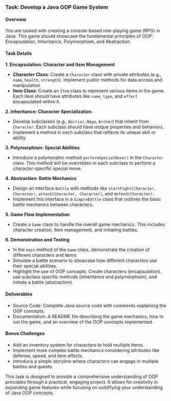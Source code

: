 ### Task: Develop a Java OOP Game System

#### Overview
You are tasked with creating a console-based role-playing game (RPG) in Java. This game should showcase the fundamental principles of OOP: Encapsulation, Inheritance, Polymorphism, and Abstraction.

#### Task Details

**1. Encapsulation: Character and Item Management**
   - **Character Class**: Create a `Character` class with private attributes (e.g., `name`, `health`, `strength`). Implement public methods for data access and manipulation.
   - **Item Class**: Create an `Item` class to represent various items in the game. Each item should have attributes like `name`, `type`, and `effect` encapsulated within it.

**2. Inheritance: Character Specialization**
   - Develop subclasses (e.g., `Warrior`, `Mage`, `Archer`) that inherit from `Character`. Each subclass should have unique properties and behaviors.
   - Implement a method in each subclass that reflects its unique skill or ability.

**3. Polymorphism: Special Abilities**
   - Introduce a polymorphic method `performSpecialMove()` in the `Character` class. This method will be overridden in each subclass to perform a character-specific special move.

**4. Abstraction: Battle Mechanics**
   - Design an interface `Battle` with methods like `startFight(Character, Character)`, `attack(Character, Character)`, and `defend(Character)`.
   - Implement this interface in a `SimpleBattle` class that outlines the basic battle mechanics between characters.

**5. Game Flow Implementation**
   - Create a `Game` class to handle the overall game mechanics. This includes character creation, item management, and initiating battles.

**6. Demonstration and Testing**
   - In the `main` method of the `Game` class, demonstrate the creation of different characters and items.
   - Simulate a battle scenario to showcase how different characters use their special abilities.
   - Highlight the use of OOP concepts: Create characters (encapsulation), use subclass specific methods (inheritance and polymorphism), and initiate a battle (abstraction).

#### Deliverables
- Source Code: Complete Java source code with comments explaining the OOP concepts.
- Documentation: A README file describing the game mechanics, how to run the game, and an overview of the OOP concepts implemented.

#### Bonus Challenges
- Add an inventory system for characters to hold multiple items.
- Implement more complex battle mechanics considering attributes like defense, speed, and item effects.
- Introduce a simple storyline where characters can engage in multiple battles and quests.

This task is designed to provide a comprehensive understanding of OOP principles through a practical, engaging project. It allows for creativity in expanding game features while focusing on solidifying your understanding of Java OOP concepts.
